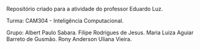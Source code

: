 Repositório criado para a atividade do professor Eduardo Luz.

Turma: CAM304 - Inteligência Computacional.

Grupo:
Albert Paulo Sabara.
Filipe Rodrigues de Jesus.
Maria Luiza Aguiar Barreto de Gusmão.
Rony Anderson Uliana Vieira.
